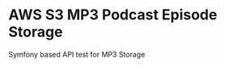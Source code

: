 AWS S3 MP3 Podcast Episode Storage
==================================

Symfony based API test for MP3 Storage
